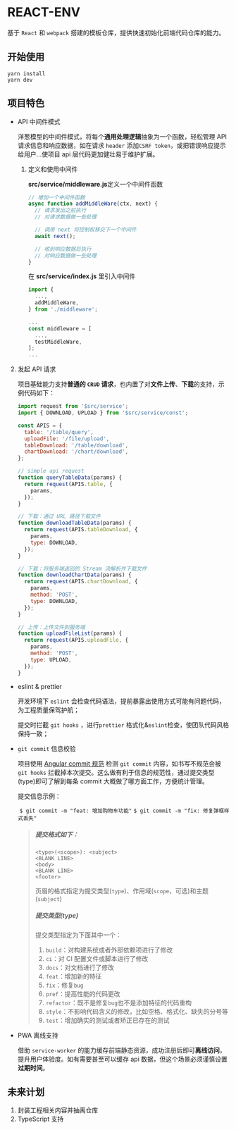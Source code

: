 
# REACT-ENV

基于 `React` 和 `webpack` 搭建的模板仓库，提供快速初始化前端代码仓库的能力。

## 开始使用

```shell
yarn install
yarn dev
```

## 项目特色

- API 中间件模式

  洋葱模型的中间件模式，将每个**通用处理逻辑**抽象为一个函数，轻松管理 API 请求信息和响应数据，如在请求 `header` 添加`CSRF token`，或把错误响应提示给用户...使项目 api 层代码更加健壮易于维护扩展。

  1. 定义和使用中间件

     **src/service/middleware.js**定义一个中间件函数

     ```js
     // 增加一个中间件函数
     async function addMiddleWare(ctx, next) {
       // 请求发出之前执行
       // 对请求数据做一些处理

       // 调用 next 将控制权移交下一个中间件
       await next();

       // 收到响应数据后执行
       // 对响应数据做一些处理
     }
     ```

     在 **src/service/index.js** 里引入中间件

     ```js
     import {
       ...,
       addMiddleWare,
     } from './middleware';

     ...
     const middleware = [
       ...,
       testMiddleWare,
     ];
     ...
     ```

2. 发起 API 请求

   项目基础能力支持**普通的 `CRUD` 请求**，也内置了对**文件上传**、**下载**的支持，示例代码如下：

   ```js
   import request from '$src/service';
   import { DOWNLOAD, UPLOAD } from '$src/service/const';

   const APIS = {
     table: '/table/query',
     uploadFile: '/file/upload',
     tableDownload: '/table/download',
     chartDownload: '/chart/download',
   };

   // simple api request
   function queryTableData(params) {
     return request(APIS.table, {
       params,
     });
   }

   // 下载：通过 URL 路径下载文件
   function downloadTableData(params) {
     return request(APIS.tableDownload, {
       params,
       type: DOWNLOAD,
     });
   }

   // 下载：将服务端返回的 Stream 流解析并下载文件
   function downloadChartData(params) {
     return request(APIS.chartDownload, {
       params,
       method: 'POST',
       type: DOWNLOAD,
     });
   }

   // 上传：上传文件到服务端
   function uploadFileList(params) {
     return request(APIS.uploadFile, {
       params,
       method: 'POST',
       type: UPLOAD,
     });
   }
   ```


- eslint & prettier

  开发环境下 `eslint` 会检查代码语法，提前暴露出使用方式可能有问题代码，为工程质量保驾护航；

  提交时拦截 `git hooks` ，进行`prettier` 格式化&`eslint`检查，使团队代码风格保持一致；


- `git commit` 信息校验

  项目使用 [Angular commit 规范](https://github.com/angular/angular/blob/22b96b9/CONTRIBUTING.md#-commit-message-guidelines) 检测 `git commit` 内容，如书写不规范会被 `git hooks` 拦截掉本次提交。这么做有利于信息的规范性，通过提交类型(type)即可了解到每条 commit 大概做了哪方面工作，方便统计管理。

  提交信息示例：

  ​ `$ git commit -m "feat: 增加购物车功能"`
  ​ `$ git commit -m "fix: 修复弹框样式丢失"`

  > ##### 提交格式如下：
  >
  > ```
  > <type>(<scope>): <subject>
  > <BLANK LINE>
  > <body>
  > <BLANK LINE>
  > <footer>
  > ```
  >
  > 页眉的格式指定为提交类型(`type`)、作用域(`scope`，可选)和主题(`subject`)
  >
  > ##### 提交类型(type)
  >
  > 提交类型指定为下面其中一个：
  >
  > 1. `build`：对构建系统或者外部依赖项进行了修改
  > 2. `ci`：对 CI 配置文件或脚本进行了修改
  > 3. `docs`：对文档进行了修改
  > 4. `feat`：增加新的特征
  > 5. `fix`：修复`bug`
  > 6. `pref`：提高性能的代码更改
  > 7. `refactor`：既不是修复`bug`也不是添加特征的代码重构
  > 8. `style`：不影响代码含义的修改，比如空格、格式化、缺失的分号等
  > 9. `test`：增加确实的测试或者矫正已存在的测试


- PWA 离线支持

  借助 `service-worker` 的能力缓存前端静态资源，成功注册后即可**离线访问**，提升用户体验度。如有需要甚至可以缓存 api 数据，但这个场景必须谨慎设置**过期时间**。

## 未来计划

1. 封装工程相关内容并抽离仓库
2. TypeScript 支持
